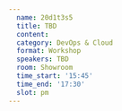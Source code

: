 ```yaml
---
  name: 20d1t3s5
  title: TBD
  content:
  category: DevOps & Cloud
  format: Workshop
  speakers: TBD
  room: Showroom
  time_start: '15:45'
  time_end: '17:30'
  slot: pm
---
```


